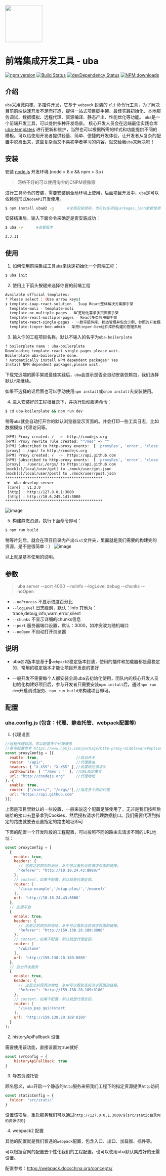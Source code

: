 <img src="http://tinper.org/assets/images/uba.png" width="120" />

# 前端集成开发工具 - uba

[![npm version](https://img.shields.io/npm/v/uba.svg)](https://www.npmjs.com/package/uba)
[![Build Status](https://img.shields.io/travis/iuap-design/tinper-uba/master.svg)](https://travis-ci.org/iuap-design/tinper-uba)
[![devDependency Status](https://img.shields.io/david/dev/iuap-design/tinper-uba.svg)](https://david-dm.org/iuap-design/tinper-uba#info=devDependencies)
[![NPM downloads](http://img.shields.io/npm/dm/uba.svg?style=flat)](https://npmjs.org/package/uba)

## 介绍

`uba`采用微内核、多插件开发，它基于 `webpack` 封装的 `cli` 命令行工具，为了解决目前前端快速开发不足而打造，提供一站式项目脚手架、最佳实践初始化、本地服务调试、数据模拟、远程代理、资源编译、静态产出、性能优化等功能。 `uba`是一个前端开发工具，可以提供多种开发场景。 核心开发人员会在远端最佳实践仓库 [uba-templates](https://github.com/uba-templates) 进行更新和维护，当然也可以根据所需的样式和功能提供不同的模板。可以给使用开发者提供轻量、简单、便捷的开发体验，让开发者从复杂的配置中脱离出来，这些复杂而又不易初学者学习的内容，就交给我`uba`来解决吧！

## 安装

安装 [node.js](https://nodejs.org) 开发环境.(node > 8.x && npm > 3.x)

> 网络不好的可以使用淘宝的CNPM镜像源

进行工具命令的安装，需要安装到全局环境上使用，后面项目开发中，`uba`是可以依赖包形式`NodeAPI`开发使用。
```bash
$ npm install uba@2 -g      #全局安装使用，也可以在项目packages.json依赖使用
```
安装结束后，输入下面命令来确定是否安装成功：
```bash
$ uba -v      #查看版本
```

```bash
2.3.11
```

## 使用

1. 如何使用前端集成工具`uba`来快速初始化一个前端工程：

```bash
$ uba init
```
2. 使用上下箭头按键来选择你要的前端工程

```bash
Available official templates:
? Please select : (Use arrow keys)
❯ template-iuap-react-solution - Iuap React整体解决方案脚手架
  template-moli - template-moli
  template-nc-multiple-pages - NC定制化需求多页面脚手架
  template-react-multiple-pages - React多页应用脚手架
  template-react-single-pages - 一款带组件库、状态管理并包含示例、参照的开发框架
  template-tinper-bee-admin - 采用tinper-bee组件库所构建的管理系统
```


3. 输入你的工程项目名称，默认不输入的名字为`uba-boilerplate`

```bash
? boilerplate name : uba-boilerplate
Downloading template-react-single-pages please wait.
Boilerplate uba-boilerplate done.
? Automatically install NPM dependent packages? Yes
Install NPM dependent packages,please wait.
```

下载完远端的脚手架或最佳实践后，`uba`会提示是否全自动安装依赖包，我们选择默认`Y`来继续。

如果不选择的话后面也可以手动使用`npm install`或`cnpm install`去安装使用。

4. 进入安装好的工程根目录下，并执行启动服务命令：

```bash
$ cd uba-boilerplate && npm run dev
```

稍等`uba`就会自动打开你的默认浏览器显示页面的。并会打印一些工具日志，比如 数据模拟 代理访问等。

```bash
[HPM] Proxy created: /  ->  http://cnodejs.org
[HPM] Proxy rewrite rule created: "^/mes" ~> ""
[HPM] Subscribed to http-proxy events:  [ 'proxyRes', 'error', 'close' ]
[proxy] : /api/ to http://cnodejs.org
[HPM] Proxy created: /  ->  https://api.github.com
[HPM] Subscribed to http-proxy events:  [ 'proxyRes', 'error', 'close' ]
[proxy] : /users/,/orgs/ to https://api.github.com
[mock]:[/local/user/get] to ./mock/user/get.json
[mock]:[/local/user/post] to ./mock/user/post.json
********************************************
 ❤️  uba-develop-server
 [core] : v1.2.0
 [http] : http://127.0.0.1:3000
 [http] : http://10.6.245.141:3000
********************************************
```
![image](https://user-images.githubusercontent.com/3817644/44698087-1e5aca80-aab1-11e8-864d-53e4d587caad.png)

5. 构建静态资源，执行下面命令即可：

```bash
$ npm run build
```
稍等片刻后，就会在项目目录内产出`dist`文件夹，里面就是我们需要的构建完的资源，是不是很简单：）
![image](https://user-images.githubusercontent.com/3817644/44701090-77c9f600-aabf-11e8-8d7a-98e3edc508e4.png)

以上就是基本使用的说明。


## 参数

> uba server --port 4000 --noInfo --logLevel debug --chunks --noOpen

- `--noProcess` 不显示进度百分比
- `--logLevel` 日志级别，默认：info 其他为：trace,debug,info,warn,error,silent
- `--chunks` 不显示详细的chunks信息
- `--port` 服务器端口设置，默认：3000，如冲突改为随机端口
- `--noOpen` 不自动打开浏览器

## 说明

- uba@2版本是基于`webpack2`稳定版本封装，使用的插件和加载器都是最稳定的，常用的稳定版本才能让项目开发走的更好

- 一般开发不需要每个人都安装全局uba去初始化使用，团队内的核心开发人员初始化构建好项目后，参与开发者只需要安装`npm install`后，通过`npm run dev`开启调试服务、`npm run build`来构建项目即可。

## 配置

### uba.config.js (包含：代理、静态托管、webpack配置等)

1. 代理设置
```js
//远程代理访问，可以配置多个代理服务
//更多配置参考 https://www.npmjs.com/package/http-proxy-middleware#options
const proxyConfig = [{
  enable: true,                 //启动开关
  router: "/api/",              //代理路由
  headers: { "X-XSS": "X-XSS" },//设置响应请求头
  pathRewrite: { '^/mes': '' }, //URL指定重写
  url: "http://cnodejs.org"     //代理地址
}, {
  enable: true,
  router: ["/users/", "/orgs/"],//指定多个路由代理
  url: "https://api.github.com"
}];
```
上面是项目里默认的一些设置，一般来说这个配置足够使用了，无非是我们按照后端给的接口去登录拿到Cookies，然后授权请求代理数据接口。我们需要代理到指定的路由就要去设置指定的路由地址即可

下面的配置一个开发阶段的工程配置，可以按照不同的路由去请求不同的URL地址：
```js
const proxyConfig = [
  {
    enable: true,
    headers: {
      // 这是之前网页的地址，从中可以看到当前请求页面的链接。
      "Referer": "http://10.10.24.43:8080/"
    },
    // context，如果不配置，默认就是代理全部。
    router: [
      '/iuap-example','/eiap-plus/','/newref/'
    ],
    url: 'http://10.10.24.43:8080'
  },
  // 应用平台
  {
    enable: true,
    headers: {
      // 这是之前网页的地址，从中可以看到当前请求页面的链接。
      "Referer": "http://159.138.20.189:8080"
    },
    // context，如果不配置，默认就是代理全部。
    router: [
      '/wbalone'
    ],
    url: 'http://159.138.20.189:8080'
  },
  // 后台开发服务
  {
    enable: true,
    headers: {
      // 这是之前网页的地址，从中可以看到当前请求页面的链接。
      "Referer": "http://159.138.20.189:8180"
    },
    // context，如果不配置，默认就是代理全部。
    router: [
      '/iuap_pap_quickstart'
    ],
    url: 'http://159.138.20.189:8180'
  }
];
```

2. historyApiFallback 设置

需要使用该功能，直接设置为true就好
```js
const svrConfig = {
    historyApiFallback: true
}
```

3. 静态资源托管

顾名思义，`uba`开启一个静态的`http`服务来把我们工程下的指定资源提供`http`访问

```js
const staticConfig = {
  folder: 'src/static'
}
```
设置该项后，重启服务我们可以通过`http://127.0.0.1;3000/${src/static目录内的资源访问}`

4. webpack2 配置

其他的配置就是我们普通的`webpack`配置，包含入口、出口、加载器、插件等。

可以根据官网的配置去个性化我们的工程配置，也可以使用uba默认集成好的无需设置。

配置参考：https://webpack.docschina.org/concepts/